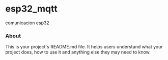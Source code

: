 esp32_mqtt
==========

comunicacion esp32

### About

This is your project's README.md file. It helps users understand what your
project does, how to use it and anything else they may need to know.